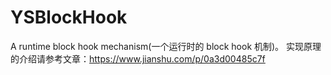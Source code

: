 # YSBlockHook
A runtime block hook mechanism(一个运行时的 block hook 机制)。
实现原理的介绍请参考文章：https://www.jianshu.com/p/0a3d00485c7f
